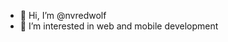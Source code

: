 - 👋 Hi, I’m @nvredwolf
- 👀 I’m interested in web and mobile development

<!---
nvredwolf/nvredwolf is a ✨ special ✨ repository because its `README.md` (this file) appears on your GitHub profile.
You can click the Preview link to take a look at your changes.
--->
